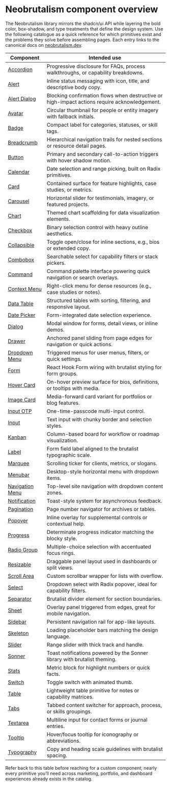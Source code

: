# Neobrutalism component overview

The Neobrutalism library mirrors the shadcn/ui API while layering the bold color, box-shadow, and type treatments that define the design system. Use the following catalogue as a quick reference for which primitives exist and the problems they solve before assembling pages. Each entry links to the canonical docs on [neobrutalism.dev](https://www.neobrutalism.dev/docs).

| Component | Intended use |
| --- | --- |
| [Accordion](https://www.neobrutalism.dev/docs/accordion) | Progressive disclosure for FAQs, process walkthroughs, or capability breakdowns. |
| [Alert](https://www.neobrutalism.dev/docs/alert) | Inline status messaging with icon, title, and descriptive body copy. |
| [Alert Dialog](https://www.neobrutalism.dev/docs/alert-dialog) | Blocking confirmation flows when destructive or high-impact actions require acknowledgement. |
| [Avatar](https://www.neobrutalism.dev/docs/avatar) | Circular thumbnail for people or entity imagery with fallback initials. |
| [Badge](https://www.neobrutalism.dev/docs/badge) | Compact label for categories, statuses, or skill tags. |
| [Breadcrumb](https://www.neobrutalism.dev/docs/breadcrumb) | Hierarchical navigation trails for nested sections or resource detail pages. |
| [Button](https://www.neobrutalism.dev/docs/button) | Primary and secondary call-to-action triggers with hover shadow motion. |
| [Calendar](https://www.neobrutalism.dev/docs/calendar) | Date selection and range picking, built on Radix primitives. |
| [Card](https://www.neobrutalism.dev/docs/card) | Contained surface for feature highlights, case studies, or metrics. |
| [Carousel](https://www.neobrutalism.dev/docs/carousel) | Horizontal slider for testimonials, imagery, or featured projects. |
| [Chart](https://www.neobrutalism.dev/docs/chart) | Themed chart scaffolding for data visualization elements. |
| [Checkbox](https://www.neobrutalism.dev/docs/checkbox) | Binary selection control with heavy outline aesthetics. |
| [Collapsible](https://www.neobrutalism.dev/docs/collapsible) | Toggle open/close for inline sections, e.g., bios or extended copy. |
| [Combobox](https://www.neobrutalism.dev/docs/combobox) | Searchable select for capability filters or stack pickers. |
| [Command](https://www.neobrutalism.dev/docs/command) | Command palette interface powering quick navigation or search overlays. |
| [Context Menu](https://www.neobrutalism.dev/docs/context-menu) | Right-click menu for dense resources (e.g., case studies or notes). |
| [Data Table](https://www.neobrutalism.dev/docs/data-table) | Structured tables with sorting, filtering, and responsive layout. |
| [Date Picker](https://www.neobrutalism.dev/docs/date-picker) | Form-integrated date selection experience. |
| [Dialog](https://www.neobrutalism.dev/docs/dialog) | Modal window for forms, detail views, or inline demos. |
| [Drawer](https://www.neobrutalism.dev/docs/drawer) | Anchored panel sliding from page edges for navigation or quick actions. |
| [Dropdown Menu](https://www.neobrutalism.dev/docs/dropdown-menu) | Triggered menus for user menus, filters, or quick settings. |
| [Form](https://www.neobrutalism.dev/docs/form) | React Hook Form wiring with brutalist styling for form groups. |
| [Hover Card](https://www.neobrutalism.dev/docs/hover-card) | On-hover preview surface for bios, definitions, or tooltips with media. |
| [Image Card](https://www.neobrutalism.dev/docs/image-card) | Media-forward card variant for portfolios or blog features. |
| [Input OTP](https://www.neobrutalism.dev/docs/input-otp) | One-time-passcode multi-input control. |
| [Input](https://www.neobrutalism.dev/docs/input) | Text input with chunky border and selection styles. |
| [Kanban](https://www.neobrutalism.dev/docs/kanban) | Column-based board for workflow or roadmap visualization. |
| [Label](https://www.neobrutalism.dev/docs/label) | Form field label aligned to the brutalist typographic scale. |
| [Marquee](https://www.neobrutalism.dev/docs/marquee) | Scrolling ticker for clients, metrics, or slogans. |
| [Menubar](https://www.neobrutalism.dev/docs/menubar) | Desktop-style horizontal menu with dropdown items. |
| [Navigation Menu](https://www.neobrutalism.dev/docs/navigation-menu) | Top-level site navigation with dropdown content zones. |
| [Notification](https://www.neobrutalism.dev/docs/notification) | Toast-style system for asynchronous feedback. |
| [Pagination](https://www.neobrutalism.dev/docs/pagination) | Page number navigator for archives or tables. |
| [Popover](https://www.neobrutalism.dev/docs/popover) | Inline overlay for supplemental controls or contextual help. |
| [Progress](https://www.neobrutalism.dev/docs/progress) | Determinate progress indicator matching the blocky style. |
| [Radio Group](https://www.neobrutalism.dev/docs/radio-group) | Multiple-choice selection with accentuated focus rings. |
| [Resizable](https://www.neobrutalism.dev/docs/resizable) | Draggable panel layout used in dashboards or split views. |
| [Scroll Area](https://www.neobrutalism.dev/docs/scroll-area) | Custom scrollbar wrapper for lists with overflow. |
| [Select](https://www.neobrutalism.dev/docs/select) | Dropdown select with Radix popover, ideal for capability filters. |
| [Separator](https://www.neobrutalism.dev/docs/separator) | Brutalist divider element for section boundaries. |
| [Sheet](https://www.neobrutalism.dev/docs/sheet) | Overlay panel triggered from edges, great for mobile navigation. |
| [Sidebar](https://www.neobrutalism.dev/docs/sidebar) | Persistent navigation rail for app-like layouts. |
| [Skeleton](https://www.neobrutalism.dev/docs/skeleton) | Loading placeholder bars matching the design language. |
| [Slider](https://www.neobrutalism.dev/docs/slider) | Range slider with thick track and handle. |
| [Sonner](https://www.neobrutalism.dev/docs/sonner) | Toast notifications powered by the Sonner library with brutalist theming. |
| [Stats](https://www.neobrutalism.dev/docs/stats) | Metric block for highlight numbers or quick facts. |
| [Switch](https://www.neobrutalism.dev/docs/switch) | Toggle switch with animated thumb. |
| [Table](https://www.neobrutalism.dev/docs/table) | Lightweight table primitive for notes or capability matrices. |
| [Tabs](https://www.neobrutalism.dev/docs/tabs) | Tabbed content switcher for approach, process, or skills groupings. |
| [Textarea](https://www.neobrutalism.dev/docs/textarea) | Multiline input for contact forms or journal entries. |
| [Tooltip](https://www.neobrutalism.dev/docs/tooltip) | Hover/focus tooltip for iconography or abbreviations. |
| [Typography](https://www.neobrutalism.dev/docs/typography) | Copy and heading scale guidelines with brutalist spacing. |

Refer back to this table before reaching for a custom component; nearly every primitive you’ll need across marketing, portfolio, and dashboard experiences already exists in the catalog.

